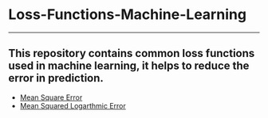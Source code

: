 # Loss-Functions-Machine-Learning

---

## This repository contains common loss functions used in machine learning, it helps to reduce the error in prediction.

  * [Mean Square Error](https://github.com/DataScienceClub-AI-DS/Mean-Square-Error)
  * [Mean Squared Logarthmic Error](https://github.com/DataScienceClub-AI-DS/Mean-Squared-Lograthmic-Error-Loss)
  
